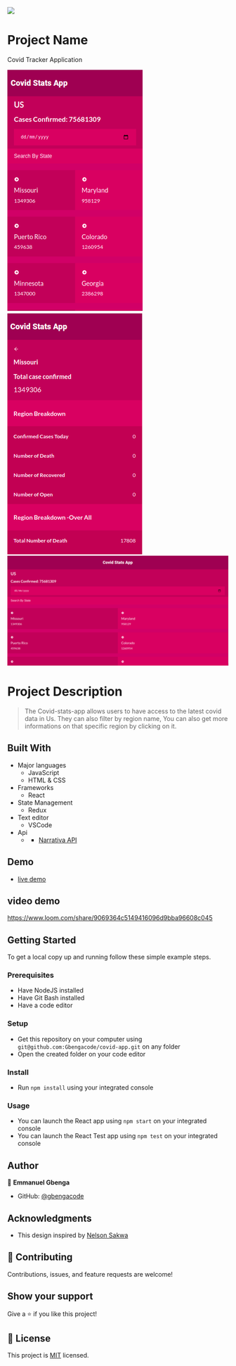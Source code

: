 ![](https://img.shields.io/badge/Microverse-blueviolet)

# Project Name
Covid Tracker Application

![screenshot](./demo.png)
![screenshot](./demo1.png)
![screenshot](./demo2.png)

# Project Description

> The Covid-stats-app allows users to have access to the latest covid data in Us. They can also filter by region name, You can also get more informations on that specific region by clicking on it.
## Built With

- Major languages
    - JavaScript
    - HTML & CSS
- Frameworks
    - React
- State Management
    - Redux
- Text editor
    - VSCode
- Api
    - - [Narrativa API](https://covid19tracking.narrativa.com/index_en.html)

## Demo
- [live demo](https://deploy-preview-2--infallible-mccarthy-668a73.netlify.app/)

## video demo
https://www.loom.com/share/9069364c5149416096d9bba96608c045
## Getting Started


To get a local copy up and running follow these simple example steps.

### Prerequisites

- Have NodeJS installed
- Have Git Bash installed
- Have a code editor

### Setup

- Get this repository on your computer using ```git@github.com:Gbengacode/covid-app.git``` on any folder
- Open the created folder on your code editor

### Install

- Run ```npm install``` using your integrated console

### Usage

- You can launch the React app using ```npm start``` on your integrated console
- You can launch the React Test app using ```npm test``` on your integrated console

## Author

👤 **Emmanuel Gbenga**

- GitHub: [@gbengacode](https://github.com/gbengacode)


## Acknowledgments

- This design inspired by
  [Nelson Sakwa](https://www.behance.net/sakwadesignstudio)

## 🤝 Contributing
Contributions, issues, and feature requests are welcome!

## Show your support

Give a ⭐️ if you like this project!

## 📝 License

This project is [MIT](./MIT.md) licensed.